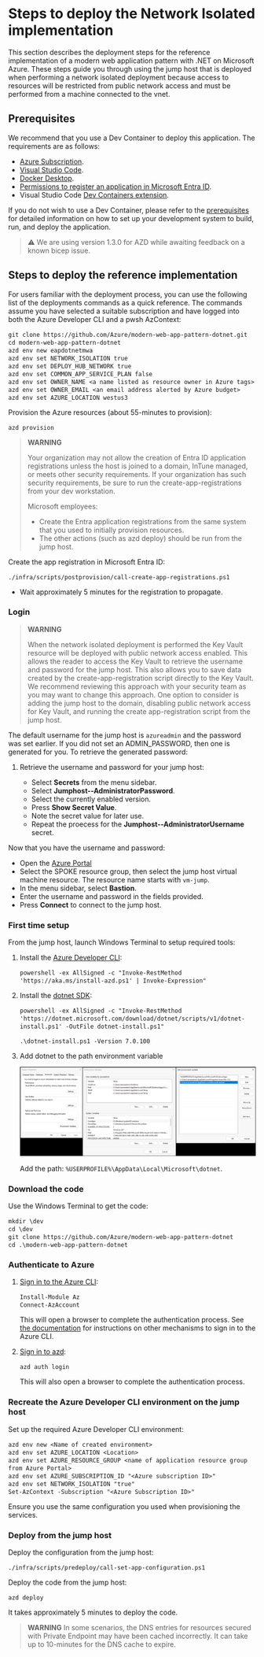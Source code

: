 # Steps to deploy the Network Isolated implementation
This section describes the deployment steps for the reference implementation of a modern web application pattern with .NET on Microsoft Azure. These steps guide you through using the jump host that is deployed when performing a network isolated deployment because access to resources will be restricted from public network access and must be performed from a machine connected to the vnet.

## Prerequisites

We recommend that you use a Dev Container to deploy this application.  The requirements are as follows:

- [Azure Subscription](https://azure.microsoft.com/pricing/member-offers/msdn-benefits-details/).
- [Visual Studio Code](https://code.visualstudio.com/).
- [Docker Desktop](https://www.docker.com/get-started/).
- [Permissions to register an application in Microsoft Entra ID](https://learn.microsoft.com/azure/active-directory/develop/quickstart-register-app).
- Visual Studio Code [Dev Containers extension](https://marketplace.visualstudio.com/items?itemName=ms-vscode-remote.remote-containers).

If you do not wish to use a Dev Container, please refer to the [prerequisites](prerequisites.md) for detailed information on how to set up your development system to build, run, and deploy the application.

> ⚠️ We are using version 1.3.0 for AZD while awaiting feedback on a known bicep issue.

## Steps to deploy the reference implementation

For users familiar with the deployment process, you can use the following list of the deployments commands as a quick reference. The commands assume you have selected a suitable subscription and have logged into both the Azure Developer CLI and a pwsh AzContext:

```shell
git clone https://github.com/Azure/modern-web-app-pattern-dotnet.git
cd modern-web-app-pattern-dotnet
azd env new eapdotnetmwa
azd env set NETWORK_ISOLATION true
azd env set DEPLOY_HUB_NETWORK true
azd env set COMMON_APP_SERVICE_PLAN false
azd env set OWNER_NAME <a name listed as resource owner in Azure tags>
azd env set OWNER_EMAIL <an email address alerted by Azure budget>
azd env set AZURE_LOCATION westus3
```

Provision the Azure resources (about 55-minutes to provision):

```shell
azd provision
```

> **WARNING**
>
> Your organization may not allow the creation of Entra ID application registrations unless the host is joined
> to a domain, InTune managed, or meets other security requirements.  If your organization has such security
> requirements, be sure to run the create-app-registrations from your dev workstation.
>
> Microsoft employees:
>
> - Create the Entra application registrations from the same system that you used to initially provision resources.
> - The other actions (such as azd deploy) should be run from the jump host.

Create the app registration in Microsoft Entra ID:

```shell
./infra/scripts/postprovision/call-create-app-registrations.ps1
```
- Wait approximately 5 minutes for the registration to propagate.

### Login

> **WARNING**
>
> When the network isolated deployment is performed the Key Vault resource will be deployed with public network access enabled. This allows the reader to access the Key Vault to retrieve the username and password for the jump host. This also allows you to save data created by the create-app-registration script directly to the Key Vault. We recommend reviewing this approach with your security team as you may want to change this approach. One option to consider is adding the jump host to the domain, disabling public network access for Key Vault, and running the create app-registration script from the jump host.

The default username for the jump host is `azureadmin` and the password was set earlier. If you did not set an ADMIN_PASSWORD, then one is generated for you.  To retrieve the generated password:

1. Retrieve the username and password for your jump host:

    - Select **Secrets** from the menu sidebar.
    - Select **Jumphost--AdministratorPassword**.
    - Select the currently enabled version.
    - Press **Show Secret Value**.
    - Note the secret value for later use.
    - Repeat the proecess for the **Jumphost--AdministratorUsername** secret.

Now that you have the username and password:

- Open the [Azure Portal](https://portal.azure.com)
- Select the SPOKE resource group, then select the jump host virtual machine resource.  The resource name starts with `vm-jump`.
- In the menu sidebar, select **Bastion**.
- Enter the username and password in the fields provided.
- Press **Connect** to connect to the jump host.


### First time setup

From the jump host, launch Windows Terminal to setup required tools:

1. Install the [Azure Developer CLI](https://learn.microsoft.com/azure/developer/azure-developer-cli/install-azd):

    ```shell
    powershell -ex AllSigned -c "Invoke-RestMethod 'https://aka.ms/install-azd.ps1' | Invoke-Expression"
    ```

1. Install the [dotnet SDK](https://learn.microsoft.com/dotnet/core/tools/dotnet-install-script):

    ```shell
    powershell -ex AllSigned -c "Invoke-RestMethod 'https://dotnet.microsoft.com/download/dotnet/scripts/v1/dotnet-install.ps1' -OutFile dotnet-install.ps1"
    ```

    ```shell
    .\dotnet-install.ps1 -Version 7.0.100
    ```

1. Add dotnet to the path environment variable

    ![#Add dotnet to the path variable](./docs/images/jumphost-path-setup.png)

    Add the path: `%USERPROFILE%\AppData\Local\Microsoft\dotnet`.

### Download the code

Use the Windows Terminal to get the code:

```shell
mkdir \dev
cd \dev
git clone https://github.com/Azure/modern-web-app-pattern-dotnet
cd .\modern-web-app-pattern-dotnet
```

### Authenticate to Azure

1. [Sign in to the Azure CLI](https://learn.microsoft.com/cli/azure/authenticate-azure-cli):

    ```pwsh
    Install-Module Az
    Connect-AzAccount
    ```

    This will open a browser to complete the authentication process.  See [the documentation](https://learn.microsoft.com/cli/azure/authenticate-azure-cli) for instructions on other mechanisms to sign in to the Azure CLI.

1. [Sign in to azd](https://learn.microsoft.com/azure/developer/azure-developer-cli/reference#azd-auth-login):

    ```shell
    azd auth login
    ```

    This will also open a browser to complete the authentication process.

### Recreate the Azure Developer CLI environment on the jump host

Set up the required Azure Developer CLI environment:

```shell
azd env new <Name of created environment>
azd env set AZURE_LOCATION <Location>
azd env set AZURE_RESOURCE_GROUP <name of application resource group from Azure Portal>
azd env set AZURE_SUBSCRIPTION_ID "<Azure subscription ID>"
azd env set NETWORK_ISOLATION "true"
Set-AzContext -Subscription "<Azure Subscription ID>"
```

Ensure you use the same configuration you used when provisioning the services.

### Deploy from the jump host

Deploy the configuration from the jump host:

```shell
./infra/scripts/predeploy/call-set-app-configuration.ps1
```

Deploy the code from the jump host:

```shell
azd deploy
```

It takes approximately 5 minutes to deploy the code.

> **WARNING**
> In some scenarios, the DNS entries for resources secured with Private Endpoint may have been cached incorrectly. It can take up to 10-minutes for the DNS cache to expire.